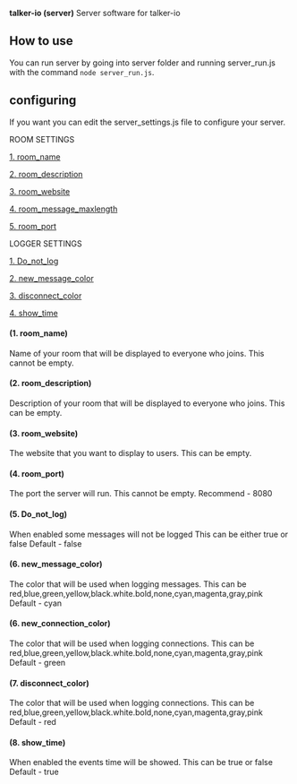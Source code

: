 **talker-io (server)**
Server software for talker-io


## How to use
You can run server by going into server folder and running server_run.js
with the command `node server_run.js`.

## configuring
If you want you can edit the server_settings.js file to configure your server.

ROOM SETTINGS

[1. room_name](#1-room_name)

[2. room_description](#2-room_description)

[3. room_website](#3-room_website)

[4. room_message_maxlength](#4-room_message_maxlength)

[5. room_port](#5-room_port)



LOGGER SETTINGS

[1. Do_not_log](#6-do_not_log)

[2. new_message_color](#7-new_messgae_color)

[3. disconnect_color](#8-disconnect_color)

[4. show_time](#9-show_time)



#### (1. room_name)
Name of your room that will be displayed to everyone who joins.
This cannot be empty.



#### (2. room_description)
Description of your room that will be displayed to everyone who joins.
This can be empty.



#### (3. room_website)
The website that you want to display to users.
This can be empty.



#### (4. room_port)
The port the server will run.
This cannot be empty.
Recommend - 8080  



#### (5. Do_not_log)
When enabled some messages will not be logged
This can be either true or false
Default - false
 
 
 
#### (6. new_message_color)
The color that will be used when logging messages.
This can be red,blue,green,yellow,black.white.bold,none,cyan,magenta,gray,pink
Default - cyan



#### (6. new_connection_color)
The color that will be used when logging connections.
This can be red,blue,green,yellow,black.white.bold,none,cyan,magenta,gray,pink
Default - green



#### (7. disconnect_color)
The color that will be used when logging connections.
This can be red,blue,green,yellow,black.white.bold,none,cyan,magenta,gray,pink
Default - red



#### (8. show_time)
When enabled the events time will be showed.
This can be true or false
Default - true


